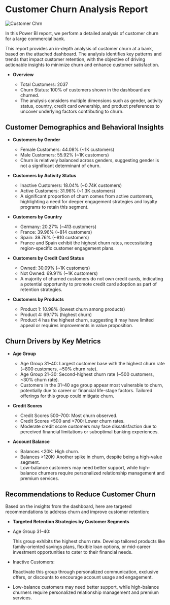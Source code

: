 # Customer Churn Analysis Report

![Customer Chrn](https://github.com/user-attachments/assets/d4d6f6be-f074-4496-88c5-52059cf50525)

In this Power BI report, we perform a detailed analysis of customer churn for a large commercial bank.

This report provides an in-depth analysis of customer churn at a bank, based on the attached dashboard. The analysis identifies key patterns and trends that impact customer retention, with the objective of driving actionable insights to minimize churn and enhance customer satisfaction.

- **Overview**
  
   - Total Customers: 2037
   - Churn Status: 100% of customers shown in the dashboard are churned.
   - The analysis considers multiple dimensions such as gender, activity status, country, credit card ownership, and product preferences to uncover underlying factors contributing to churn.

## Customer Demographics and Behavioral Insights

- **Customers by Gender**
  
  - Female Customers: 44.08% (~1K customers)
  - Male Customers: 55.92% (~1K customers)
  - Churn is relatively balanced across genders, suggesting gender is not a significant determinant of churn.
 
- **Customers by Activity Status**

  - Inactive Customers: 18.04% (~0.74K customers)
  - Active Customers: 31.96% (~1.3K customers)
  - A significant proportion of churn comes from active customers, highlighting a need for deeper engagement strategies and loyalty programs to retain this segment.
  
- **Customers by Country**

  - Germany: 20.27% (~413 customers)
  - France: 39.96% (~814 customers)
  - Spain: 39.76% (~810 customers)
  - France and Spain exhibit the highest churn rates, necessitating region-specific customer engagement plans.
  

- **Customers by Credit Card Status**

  - Owned: 30.09% (~1K customers)
  - Not Owned: 69.91% (~1K customers)
  - A majority of churned customers do not own credit cards, indicating a potential opportunity to promote credit card adoption as part of retention strategies.

- **Customers by Products**
  
  - Product 1: 10.98% (lowest churn among products)
  - Product 4: 69.17% (highest churn)
  - Product 4 has the highest churn, suggesting it may have limited appeal or requires improvements in value proposition.

## Churn Drivers by Key Metrics

- **Age Group**

  - Age Group 31–40: Largest customer base with the highest churn rate (~800 customers, ~50% churn rate).
  - Age Group 21–30: Second-highest churn rate (~500 customers, ~30% churn rate).
  - Customers in the 31–40 age group appear most vulnerable to churn, potentially due to career or financial life-stage factors. Tailored offerings for this group could mitigate churn.
 
- **Credit Scores**

  - Credit Scores 500–700: Most churn observed.
  - Credit Scores <500 and >700: Lower churn rates.
  - Moderate credit score customers may face dissatisfaction due to perceived financial limitations or suboptimal banking experiences.
 
- **Account Balance**
  
  - Balances <20K: High churn.
  - Balances >120K: Another spike in churn, despite being a high-value segment.
  - Low-balance customers may need better support, while high-balance churners require personalized relationship management and premium services.
 
## Recommendations to Reduce Customer Churn

 Based on the insights from the dashboard, here are targeted recommendations to address churn and improve customer retention:

- **Targeted Retention Strategies by Customer Segments**
  
 - Age Group 31–40:
   
   This group exhibits the highest churn rate. Develop tailored products like family-oriented savings plans, flexible loan options, or mid-career investment opportunities to cater to 
   their financial needs.
   
 - Inactive Customers:
   
   Reactivate this group through personalized communication, exclusive offers, or discounts to encourage account usage and engagement.
   
 - Low-balance customers may need better support, while high-balance churners require personalized relationship management and premium services.

   
 
